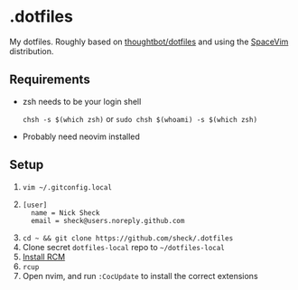 # .dotfiles

My dotfiles. Roughly based on [thoughtbot/dotfiles](https://github.com/thoughtbot/dotfiles) and using the [SpaceVim](https://github.com/SpaceVim/SpaceVim) distribution.

## Requirements

- zsh needs to be your login shell
   
   `chsh -s $(which zsh)` or `sudo chsh $(whoami) -s $(which zsh)`

- Probably need neovim installed

## Setup

1. `vim ~/.gitconfig.local`
2. ```
   [user]
     name = Nick Sheck
     email = sheck@users.noreply.github.com
   ```
3. `cd ~ && git clone https://github.com/sheck/.dotfiles`
4. Clone secret `dotfiles-local` repo to `~/dotfiles-local`
5. [Install RCM](https://github.com/thoughtbot/rcm)
6. `rcup`
7. Open nvim, and run `:CocUpdate` to install the correct extensions
